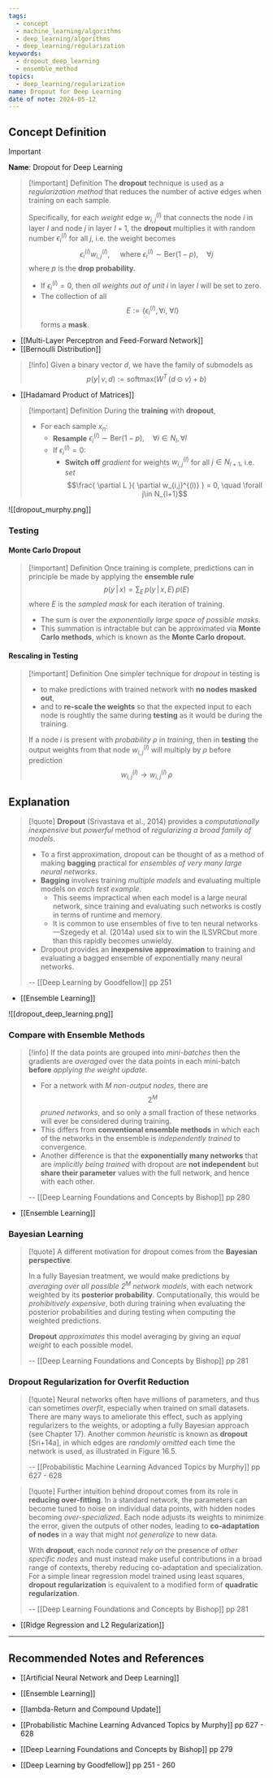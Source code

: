 ```yaml
---
tags:
  - concept
  - machine_learning/algorithms
  - deep_learning/algorithms
  - deep_learning/regularization
keywords:
  - dropout_deep_learning
  - ensemble_method
topics:
  - deep_learning/regularization
name: Dropout for Deep Learning
date of note: 2024-05-12
---
```


## Concept Definition

>[!important]
>**Name**: Dropout for Deep Learning

>[!important] Definition
>The **dropout** technique is used as a *regularization method* that reduces the number of active edges when training on each sample.
>
>Specifically, for each *weight* edge $w_{i,j}^{(l)}$ that connects the node $i$ in layer $l$ and node $j$ in layer $l+1$, the **dropout** multiplies it with random number $\epsilon_{i}^{(l)}$ for all $j$, i.e. the weight becomes $$\epsilon_{i}^{(l)}w_{i,j}^{(l)}, \quad \text{ where } \epsilon_{i}^{(l)}\sim \text{Ber}(1-p), \quad \forall j$$ where $p$ is the **drop probability.**
>- If $\epsilon_{i}^{(l)} = 0$, then *all weights out of unit* $i$ in layer $l$ will be set to zero.
>- The collection of all $$E := \left\{ \epsilon_{i}^{(l)}, \forall i,\; \forall l \right\} $$ forms a **mask**.

- [[Multi-Layer Perceptron and Feed-Forward Network]]
- [[Bernoulli Distribution]]

>[!info]
>Given a binary vector $d$, we have the family of submodels as 
>$$
>p(y|\,v, d) := \text{softmax}\left(W^{T}\,\left(d \odot v\right) + b\right)
>$$

- [[Hadamard Product of Matrices]]


>[!important] Definition
>During the **training** with **dropout**, 
>- For each sample $x_{n}$:
>	- **Resample** $\epsilon_{i}^{(l)}\sim \text{Ber}(1-p), \quad \forall i\in N_{l}, \forall l$
>	- If  $\epsilon_{i}^{(l)} = 0$: 
>		- **Switch off** *gradient* for weights $w_{i,j}^{(l)}$ for all $j\in N_{l+1}$, i.e. *set* $$\frac{ \partial L }{ \partial w_{i,j}^{(l)} } = 0, \quad \forall j\in N_{l+1}$$


![[dropout_murphy.png]]

### Testing

#### Monte Carlo Dropout

>[!important] Definition
>Once training is complete, predictions can in principle be made by applying the **ensemble rule**
>$$
>p(y \,|\, x) = \sum_{E}\,p(y\,|\,x, E)\,p(E)
>$$
>where $E$ is the *sampled mask* for each iteration of training.
>- The sum is over the *exponentially large space of possible masks*.
>- This summation is intractable but can be approximated via **Monte Carlo methods**, which is known as the **Monte Carlo dropout.**

#### Rescaling in Testing

>[!important] Definition
>One simpler technique for *dropout* in testing is 
>- to make predictions with trained network with **no nodes masked out**, 
>- and to **re-scale the weights** so that the expected input to each node is roughtly the same during **testing** as it would be during the training.
>  
>If a node $i$ is present with *probability* $\rho$ in *training*, then in **testing** the output weights from that node $w_{i,j}^{(l)}$ will multiply by $\rho$ before prediction $$w_{i,j}^{(l)} \to w_{i,j}^{(l)}\,\rho$$ 


## Explanation

>[!quote]
>**Dropout** (Srivastava et al., 2014) provides a *computationally inexpensive* but *powerful* method of *regularizing a broad family of models*. 
>- To a first approximation, dropout can be thought of as a method of making **bagging** practical for *ensembles of very many large neural networks*. 
>- **Bagging** involves training *multiple models* and evaluating multiple models on *each test example*. 
>	- This seems impractical when each model is a large neural network, since training and evaluating such networks is costly in terms of runtime and memory. 
>	- It is common to use ensembles of five to ten neural networks—Szegedy et al. (2014a) used six to win the ILSVRCbut more than this rapidly becomes unwieldy. 
>- Dropout provides an **inexpensive approximation** to training and evaluating a bagged ensemble of exponentially many neural networks.
>  
>-- [[Deep Learning by Goodfellow]] pp 251  

- [[Ensemble Learning]]

![[dropout_deep_learning.png]]

### Compare with Ensemble Methods

>[!info]
>If the data points are grouped into *mini-batches* then the gradients are *averaged* over the data points in each mini-batch **before** *applying the weight update*. 
>- For a network with $M$ *non-output nodes*, there are $$2^M$$ *pruned networks*, and so only a small fraction of these networks will ever be considered during training.
>- This differs from **conventional ensemble methods** in which each of the networks in the ensemble is *independently trained* to convergence. 
>- Another difference is that the **exponentially many networks** that are *implicitly being trained* with dropout are **not independent** but **share their parameter** values with the full network, and hence with each other.
>  
>-- [[Deep Learning Foundations and Concepts by Bishop]] pp 280  

- [[Ensemble Learning]]

### Bayesian Learning

>[!quote]
>A different motivation for dropout comes from the **Bayesian perspective**. 
>
>In a fully Bayesian treatment, we would make predictions by *averaging over all possible $2^M$ network models*, with each network weighted by its **posterior probability**. Computationally, this would be *prohibitively expensive*, both during training when evaluating the posterior probabilities and during testing when computing the weighted predictions. 
>
>**Dropout** *approximates* this model averaging by giving an *equal weight* to each possible model.
>
>-- [[Deep Learning Foundations and Concepts by Bishop]] pp 281



### Dropout Regularization for Overfit Reduction

>[!quote]
>Neural networks often have millions of parameters, and thus can sometimes *overfit*, especially when trained on small datasets. There are many ways to ameliorate this effect, such as applying regularizers to the weights, or adopting a fully Bayesian approach (see Chapter 17). Another common *heuristic* is known as **dropout** [Sri+14a], in which edges are *randomly omitted* each time the network is used, as illustrated in Figure 16.5.
>
>-- [[Probabilistic Machine Learning Advanced Topics by Murphy]] pp 627 - 628

>[!quote]
>Further intuition behind dropout comes from its role in **reducing over-fitting**. In a standard network, the parameters can become tuned to noise on individual data points, with hidden nodes becoming *over-specialized*. Each node adjusts its weights to minimize the error, given the outputs of other nodes, leading to **co-adaptation of nodes** in a way that might *not generalize* to new data. 
>
>With **dropout**, each node *cannot rely on* the presence of *other specific nodes* and must instead make useful contributions in a broad range of contexts, thereby reducing co-adaptation and specialization. For a simple linear regression model trained using least squares, **dropout regularization** is equivalent to a modified form of **quadratic regularization**.
>
>-- [[Deep Learning Foundations and Concepts by Bishop]] pp 281

- [[Ridge Regression and L2 Regularization]]





-----------
##  Recommended Notes and References


- [[Artificial Neural Network and Deep Learning]]
- [[Ensemble Learning]]
- [[lambda-Return and Compound Update]]


- [[Probabilistic Machine Learning Advanced Topics by Murphy]] pp 627 - 628
- [[Deep Learning Foundations and Concepts by Bishop]] pp 279
- [[Deep Learning by Goodfellow]] pp 251 - 260
